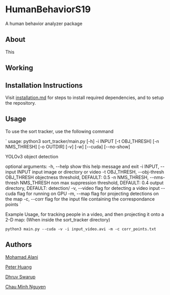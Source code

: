 # HumanBehaviorS19
A human behavior analyzer package

## About
This

## Working


## Installation Instructions

Visit [installation.md](installation.md) for steps to install required dependencies, and to setup the repository.

## Usage

To use the sort tracker, use the following command

`
usage: python3 sort_tracker/main.py [-h] -i INPUT [-t OBJ_THRESH] [-n NMS_THRESH] [-o OUTDIR]
                   [-v] [-w] [--cuda] [--no-show]

YOLOv3 object detection

optional arguments:
  -h, --help            show this help message and exit
  -i INPUT, --input INPUT
                        input image or directory or video
  -t OBJ_THRESH, --obj-thresh OBJ_THRESH
                        objectness threshold, DEFAULT: 0.5
  -n NMS_THRESH, --nms-thresh NMS_THRESH
                        non max suppression threshold, DEFAULT: 0.4
                        output directory, DEFAULT: detection/
  -v, --video           flag for detecting a video input
  --cuda                flag for running on GPU
  -m, --map             flag for projecting detections on the map
  -c, --corr            flag for the input file containing the correspondance points
`

Example Usage, for tracking people in a video, and then projecting it onto a 2-D map: (When inside the sort_tracker directory)

`python3 main.py --cuda -v -i input_video.avi -m -c corr_points.txt `

## Authors
[Mohamad Alani](https://github.com/moealani)

[Peter Huang](https://github.com/peterhuang88)

[Dhruv Swarup](https://github.com/dhruvswarup123)

[Chau Minh Nguyen](https://github.com/cnguyenm)




